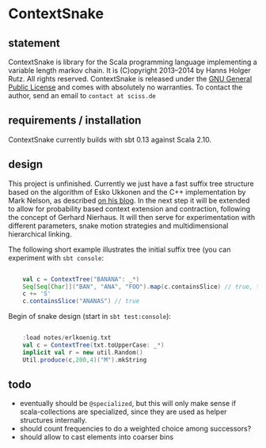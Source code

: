 # ContextSnake

## statement

ContextSnake is library for the Scala programming language implementing a variable length markov chain. It is (C)opyright 2013&ndash;2014 by Hanns Holger Rutz. All rights reserved. ContextSnake is released under the [GNU General Public License](http://github.com/Sciss/ContextSnake/blob/master/LICENSE) and comes with absolutely no warranties. To contact the author, send an email to `contact at sciss.de`

## requirements / installation

ContextSnake currently builds with sbt 0.13 against Scala 2.10.

## design

This project is unfinished. Currently we just have a fast suffix tree structure based on the algorithm of Esko Ukkonen and the C++ implementation by Mark Nelson, as described [on his blog](http://marknelson.us/1996/08/01/suffix-trees/). In the next step it will be extended to allow for probability based context extension and contraction, following the concept of Gerhard Nierhaus. It will then serve for experimentation with different parameters, snake motion strategies and multidimensional hierarchical linking.

The following short example illustrates the initial suffix tree (you can experiment with `sbt console`:

```scala

    val c = ContextTree("BANANA": _*)
    Seq[Seq[Char]]("BAN", "ANA", "FOO").map(c.containsSlice) // true, true, false
    c += 'S'
    c.containsSlice("ANANAS") // true
```

Begin of snake design (start in `sbt test:console`):

```scala

    :load notes/erlkoenig.txt
    val c = ContextTree(txt.toUpperCase: _*)
    implicit val r = new util.Random()
    Util.produce(c,200,4)("M").mkString
```

## todo

- eventually should be `@specialized`, but this will only make sense if scala-collections are specialized, since they are used as helper structures internally.
- should count frequencies to do a weighted choice among successors?
- should allow to cast elements into coarser bins
